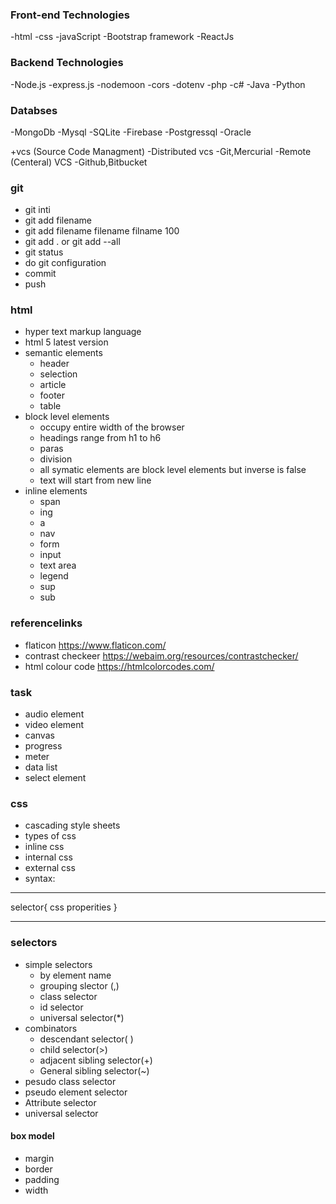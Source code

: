 ###  Front-end Technologies

-html
-css
-javaScript
-Bootstrap framework
-ReactJs


###  Backend Technologies

-Node.js
  	-express.js
 	-nodemoon
	-cors
	-dotenv
-php
-c#
-Java
-Python

###  Databses

-MongoDb
-Mysql
-SQLite
-Firebase
-Postgressql
-Oracle

+vcs (Source Code Managment)
	-Distributed vcs
		-Git,Mercurial
 	-Remote (Centeral) VCS
		-Github,Bitbucket

### git
- git inti
- git add filename
- git add filename filename filname 100
- git add . or git add --all
- git status
- do git configuration
- commit
- push


### html
- hyper text markup language
- html 5 latest version
- semantic elements
	- header
	- selection
	- article
	- footer
	- table
- block level elements
	- occupy entire width  of the browser
	- headings range from h1 to h6
	- paras
	- division
	- all symatic elements are block level elements but inverse is false
	- text will start from new line
- inline elements
	- span
	- ing
	- a
	- nav
	- form
	- input
	- text area
	- legend
	- sup
	- sub
### referencelinks
- flaticon https://www.flaticon.com/
- contrast checkeer https://webaim.org/resources/contrastchecker/
- html colour code https://htmlcolorcodes.com/

### task
- audio element
- video element
- canvas
- progress
- meter 
- data list
- select element

### css
- cascading style sheets
- types of css
- inline css
- internal css
- external css
- syntax:
-------  
selector{
	css properities
}
-- -

### selectors
- simple selectors
	- by element name
	- grouping slector  (,)
	- class selector
	- id selector
	-  universal selector(*)
- combinators
	- descendant selector( )
	- child selector(>)
	- adjacent sibling selector(+)
	- General sibling selector(~)
- pesudo class selector
- pseudo element selector
- Attribute selector
- universal selector

#### box model
- margin
- border
- padding
- width   



